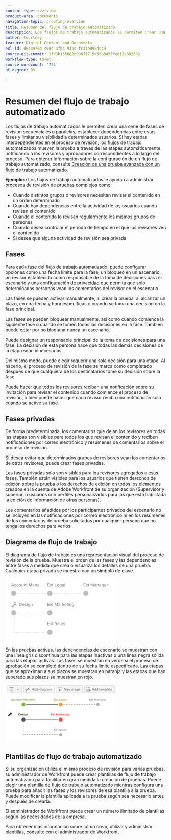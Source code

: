 ```yaml
---
content-type: overview
product-area: documents
navigation-topic: proofing-overview
title: Resumen del flujo de trabajo automatizado
description: Los flujos de trabajo automatizados le permiten crear una serie de fases de revisión secuenciales o paralelas, establecer dependencias entre estas fases y limitar su visibilidad a determinados usuarios. Si hay etapas interdependientes en el proceso de revisión, los flujos de trabajo automatizados mueven la prueba a través de las etapas automáticamente, notificando a los revisores y aprobadores correspondientes a lo largo del proceso.
author: Courtney
feature: Digital Content and Documents
exl-id: d643970a-c00c-4fb4-94bc-fca4e090dcc9
source-git-commit: 1fd3b135682c096f1715e5da0455fed12e882582
workflow-type: tm+mt
source-wordcount: '725'
ht-degree: 0%

---
```


# Resumen del flujo de trabajo automatizado

<!-- Audited: 01/2024 -->

Los flujos de trabajo automatizados le permiten crear una serie de fases de revisión secuenciales o paralelas, establecer dependencias entre estas fases y limitar su visibilidad a determinados usuarios. Si hay etapas interdependientes en el proceso de revisión, los flujos de trabajo automatizados mueven la prueba a través de las etapas automáticamente, notificando a los revisores y aprobadores correspondientes a lo largo del proceso. Para obtener información sobre la configuración de un flujo de trabajo automatizado, consulte [Creación de una prueba avanzada con un flujo de trabajo automatizado](../../../review-and-approve-work/proofing/creating-proofs-within-workfront/create-automated-proof-workflow.md).

**Ejemplos:**  Los flujos de trabajo automatizados le ayudan a administrar procesos de revisión de pruebas complejos como:

* Cuando distintos grupos o revisores necesitan revisar el contenido en un orden determinado
* Cuando hay dependencias entre la actividad de los usuarios cuando revisan el contenido
* Cuando el contenido lo revisan regularmente los mismos grupos de personas
* Cuando desea controlar el período de tiempo en el que los revisores ven el contenido
* Si desea que alguna actividad de revisión sea privada

## Fases

Para cada fase del flujo de trabajo automatizado, puede configurar opciones como una fecha límite para la fase, un bloqueo en un escenario, un revisor establecido como responsable de la toma de decisiones para el escenario y una configuración de privacidad que permita que solo determinadas personas vean los comentarios del revisor en el escenario.

Las fases se pueden activar manualmente, al crear la prueba, al alcanzar un plazo, en una fecha y hora específicas o cuando se toma una decisión en la fase principal.

Las fases se pueden bloquear manualmente, así como cuando comience la siguiente fase o cuando se tomen todas las decisiones en la fase. También puede optar por no bloquear nunca un escenario.

Puede designar un responsable principal de la toma de decisiones para una fase. La decisión de esta persona hace que todas las demás decisiones de la etapa sean innecesarias.

Del mismo modo, puede elegir requerir una sola decisión para una etapa. Al hacerlo, el proceso de revisión de la fase se marca como completado después de que cualquiera de los destinatarios tome su decisión sobre la fase.

Puede hacer que todos los revisores reciban una notificación sobre su invitación para revisar el contenido cuando comience el proceso de revisión, o bien puede hacer que cada revisor reciba una notificación solo cuando se active su fase.

## Fases privadas

De forma predeterminada, los comentarios que dejan los revisores en todas las etapas son visibles para todos los que revisan el contenido y reciben notificaciones por correo electrónico y resúmenes de comentarios sobre el proceso de revisión.

Si desea evitar que determinados grupos de revisores vean los comentarios de otros revisores, puede crear fases privadas.

Las fases privadas solo son visibles para los revisores agregados a esas fases. También están visibles para los usuarios que tienen derechos de edición sobre la prueba o los derechos de edición en todos los elementos creados en la cuenta de Adobe Workfront de su organización (Supervisor y superior, o usuarios con perfiles personalizados para los que está habilitada la edición de información de otras personas).

Los comentarios añadidos por los participantes privados del escenario no se incluyen en las notificaciones por correo electrónico ni en los resúmenes de los comentarios de prueba solicitados por cualquier persona que no tenga los derechos para verlos.

## Diagrama de flujo de trabajo

El diagrama de flujo de trabajo es una representación visual del proceso de revisión de la prueba. Muestra el orden de las fases y las dependencias entre fases a medida que crea o visualiza los detalles de una prueba. Cualquier etapa privada se muestra con un símbolo de clave.

![intro-to-aw-example-Diagram.png](assets/intro-to-aw-example-diagram-350x199.png)

En las pruebas activas, las dependencias de escenario se muestran con una línea gris discontinua para las etapas inactivas o una línea negra sólida para las etapas activas. Las fases se muestran en verde si el proceso de aprobación se completó dentro de su fecha límite especificada. Las etapas que se aproximan a sus plazos se muestran en naranja y las etapas que han superado sus plazos se muestran en rojo.

![workflow_2.png](assets/workflow-2-350x183.png)

## Plantillas de flujo de trabajo automatizado

Si su organización utiliza el mismo proceso de revisión para varias pruebas, su administrador de Workfront puede crear plantillas de flujo de trabajo automatizado para facilitar en gran medida la creación de pruebas. Puede elegir una plantilla de flujo de trabajo automatizado mientras configura una prueba para añadir las fases y los revisores de esa plantilla a la prueba. Puede modificar la plantilla aplicada a la prueba según sea necesario antes y después de crearla.

El administrador de Workfront puede crear un número ilimitado de plantillas según las necesidades de la empresa.

Para obtener más información sobre cómo crear, utilizar y administrar plantillas, consulte con el administrador de Workfront.
